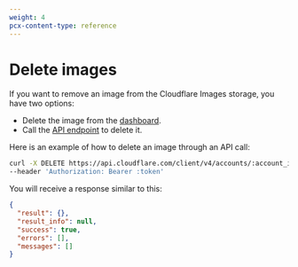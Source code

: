 ```yaml
---
weight: 4
pcx-content-type: reference
---
```


# Delete images

If you want to remove an image from the Cloudflare Images storage, you have two options:

- Delete the image from the [dashboard](https://dash.cloudflare.com?to=/:account/images/images).
- Call the [API endpoint](https://api.cloudflare.com/#cloudflare-images-delete-image) to delete it.

Here is an example of how to delete an image through an API call:

```bash
curl -X DELETE https://api.cloudflare.com/client/v4/accounts/:account_id/images/v1/:image_id \
--header 'Authorization: Bearer :token'
```

You will receive a response similar to this:

```json
{
  "result": {},
  "result_info": null,
  "success": true,
  "errors": [],
  "messages": []
}
```
